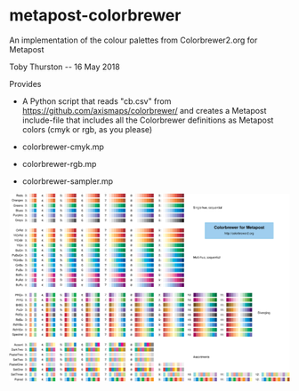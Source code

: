 # metapost-colorbrewer

An implementation of the colour palettes from Colorbrewer2.org for Metapost

Toby Thurston -- 16 May 2018 

Provides

- A Python script that reads "cb.csv" from https://github.com/axismaps/colorbrewer/
  and creates a Metapost include-file that includes all the Colorbrewer definitions as 
  Metapost colors (cmyk or rgb, as you please)

- colorbrewer-cmyk.mp
- colorbrewer-rgb.mp
- colorbrewer-sampler.mp

![Colorbrewer Sampler](colorbrewer-sampler.png)
